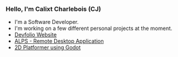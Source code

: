 ### Hello, I'm Calixt Charlebois (CJ)

-  I'm a Software Developer.
-  I'm working on a few different personal projects at the moment.
  - [Devfolio Website](https://github.com/calixt88/Devfolio)
  - [ALPS - Remote Desktop Application](https://github.com/JustXa0/ALPS)
  - [2D Platformer using Godot]()
